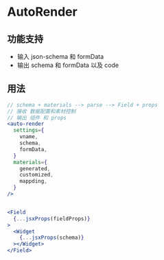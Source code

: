 # AutoRender

## 功能支持

- 输入 json-schema 和 formData
- 输出 schema 和 formData 以及 code

## 用法

```jsx
// schema + materials --> parse --> Field + props
// 接收 数据配置和素材控制
// 输出 组件 和 props
<auto-render
  settings={
    vname,
    schema,
    formData,
  }
  materials={
    generated,
    customized,
    mappding,
  }
/>


<Field
  {...jsxProps(fieldProps)}
>
  <Widget
    {...jsxProps(schema)}
  ></Widget>
</Field>

```
